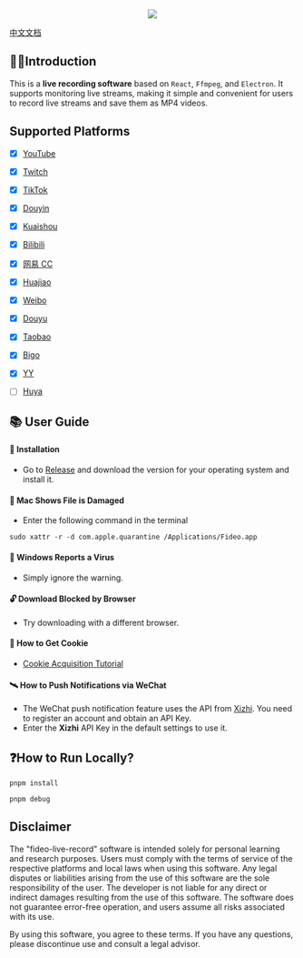 <div align=center>
<img  src="https://raw.githubusercontent.com/chenfan0/fideo-live-record/main/src/renderer/src/assets/images/light/logo.png" />
</div>

[中文文档](https://github.com/chenfan0/fideo-live-record/blob/main/README-CN.md)

## ✋🏻Introduction
This is a **live recording software** based on `React`, `Ffmpeg`, and `Electron`. It supports monitoring live streams, making it simple and convenient for users to record live streams and save them as MP4 videos.

## Supported Platforms
- [x] [YouTube](https://www.youtube.com/)
- [x] [Twitch](https://www.twitch.tv/)
- [x] [TikTok](https://www.tiktok.com/live/)
- [x] [Douyin](https://live.douyin.com/)
- [x] [Kuaishou](https://live.kuaishou.com/)
- [x] [Bilibili](https://live.bilibili.com/)
- [x] [网易 CC](https://cc.163.com/)
- [x] [Huajiao](https://www.huajiao.com/)
- [x] [Weibo](https://weibo.com/l/wblive/p/show/1022:2321325052506609680949)
- [x] [Douyu](https://www.douyu.com/)
- [x] [Taobao](https://tbzb.taobao.com/)
- [x] [Bigo](https://www.bigo.tv/)
- [x] [YY](https://www.yy.com/)
- [ ] [Huya](https://www.huya.com/)


## 📚 User Guide
#### 🔧 Installation
- Go to [Release](https://github.com/chenfan0/fideo-live-record/releases) and download the version for your operating system and install it.
#### 🔨 Mac Shows File is Damaged
- Enter the following command in the terminal
```shell
sudo xattr -r -d com.apple.quarantine /Applications/Fideo.app
```
#### 💉 Windows Reports a Virus
- Simply ignore the warning.

#### 🔓 Download Blocked by Browser
- Try downloading with a different browser.

#### 🍪 How to Get Cookie
- [Cookie Acquisition Tutorial](https://www.youtube.com/watch?v=sz07F5inaFg)

#### 🛰 How to Push Notifications via WeChat
- The WeChat push notification feature uses the API from [Xizhi](https://xz.qqoq.net/). You need to register an account and obtain an API Key.
- Enter the **Xizhi** API Key in the default settings to use it.

## ❓How to Run Locally?
```shell
pnpm install
```
```shell
pnpm debug
```

## Disclaimer
The "fideo-live-record" software is intended solely for personal learning and research purposes. Users must comply with the terms of service of the respective platforms and local laws when using this software. Any legal disputes or liabilities arising from the use of this software are the sole responsibility of the user. The developer is not liable for any direct or indirect damages resulting from the use of this software. The software does not guarantee error-free operation, and users assume all risks associated with its use.

By using this software, you agree to these terms. If you have any questions, please discontinue use and consult a legal advisor.
